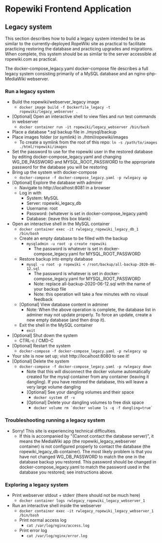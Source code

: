 # Ropewiki Frontend Application

## Legacy system

This section describes how to build a legacy system intended to be as similar to the currently-deployed RopeWiki site as practical to facilitate practicing restoring the database and practicing upgrades and migrations.  When complete, this system should be as similar to the server accessible at ropewiki.com as practical.

The docker-compose_legacy.yaml docker-compose file describes a full legacy system consisting primarily of a MySQL database and an nginx-php-MediaWiki webserver.

### Run a legacy system

* Build the ropewiki/webserver_legacy image
  * `docker image build -f Dockerfile_legacy -t ropewiki/legacy_webserver .`
* [Optional] Open an interactive shell to view files and run test commands in webserver
  * `docker container run -it ropewiki/legacy_webserver /bin/bash`
* Place a database *.sql backup file in ./mysql/backup
* Place images folder (or symlink) in ./html/ropewiki/images
  * To create a symlink from the root of this repo: `ln -s /path/to/images ./html/ropewiki/images`
* Set the password to use for the ropewiki user in the restored database by editing docker-compose_legacy.yaml and changing WG_DB_PASSWORD and MYSQL_ROOT_PASSWORD to the appropriate password for the database you will be restoring
* Bring up the system with docker-compose
  * `docker-compose -f docker-compose_legacy.yaml -p rwlegacy up`
* [Optional] Explore the database with adminer
  * Navigate to http://localhost:8081 in a browser
  * Log in with
    * System: MySQL
    * Server: ropewiki_legacy_db
    * Username: root
    * Password: (whatever is set in docker-compose_legacy.yaml)
    * Database: (leave this box blank)
* Open an interactive shell in the MySQL container
  * `docker container exec -it rwlegacy_ropewiki_legacy_db_1 /bin/bash`
  * Create an empty database to be filled with the backup
    * `mysqladmin -u root -p create ropewiki`
      * The password is whatever is set in docker-compose_legacy.yaml for MYSQL_ROOT_PASSWORD
  * Restore backup into empty database
    * `mysql -u root -p ropewiki < /root/backup/all-backup-2020-06-12.sql`
      * The password is whatever is set in docker-compose_legacy.yaml for MYSQL_ROOT_PASSWORD
      * Note: replace all-backup-2020-06-12.sql with the name of your backup file
      * Note: this operation will take a few minutes with no visual feedback
  * [Optional] View database content in adminer
    * Note: When the above operation is complete, the database list in adminer may not update properly.  To force an update, create a new empty database (and then drop it).
  * Exit the shell in the MySQL container
    * `exit`
* [Optional] Shut down the system
  * CTRL-c / CMD-C
* [Optional] Restart the system
  * `docker-compose -f docker-compose_legacy.yaml -p rwlegacy up`
* Your site is now set up; visit http://localhost:8080 to see it!
* [Optional] Delete the system
  * `docker-compose -f docker-compose_legacy.yaml -p rwlegacy down`
    * Note that this will disconnect the docker volume automatically created for the mysql container from any container (leaving it dangling).  If you have restored the database, this will leave a very large volume dangling
    * [Optional] See your dangling volumes and their space
      * `docker system df -v`
    * [Optional] Delete your dangling volumes to free disk space
      * ``docker volume rm `docker volume ls -q -f dangling=true` ``

### Troubleshooting running a legacy system

* Sorry! This site is experiencing technical difficulties.
  * If this is accompanied by "(Cannot contact the database server)", it means the MediaWiki app (the ropewiki_legacy_webserver container) is not configured properly to contact the database (the ropewiki_legacy_db container).  The most likely problem is that you have not changed WG_DB_PASSWORD to match the one in the database backup you restored.  This password should be changed in docker-compose_legacy.yaml to match the password used in the database you restored; see instructions above.

### Exploring a legacy system

* Print webserver stdout + stderr (there should not be much here)
  * `docker container logs rwlegacy_ropewiki_legacy_webserver_1`
* Run an interactive shell inside the webserver
  * `docker container exec -it rwlegacy_ropewiki_legacy_webserver_1 /bin/bash`
  * Print normal access log
    * `cat /var/log/nginx/access.log`
  * Print error log
    * `cat /var/log/nginx/error.log`
